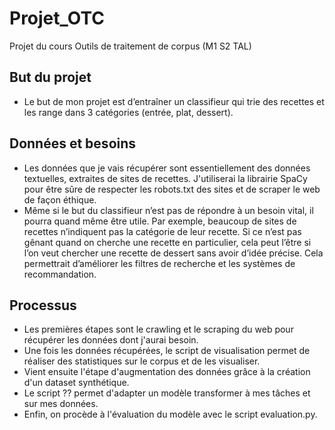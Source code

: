 # Projet_OTC
Projet du cours Outils de traitement de corpus (M1 S2 TAL)

## But du projet
- Le but de mon projet est d’entraîner un classifieur qui trie des recettes et les range dans 3 catégories (entrée, plat, dessert).

## Données et besoins
- Les données que je vais récupérer sont essentiellement des données textuelles, extraites de sites de recettes. J'utiliserai la librairie SpaCy pour être sûre de respecter les robots.txt des sites et de scraper le web de façon éthique. 
- Même si le but du classifieur n’est pas de répondre à un besoin vital, il pourra quand même être utile. Par exemple, beaucoup de sites de recettes n’indiquent pas la catégorie de leur recette. Si ce n’est pas gênant quand on cherche une recette en particulier, cela peut l’être si l’on veut chercher une recette de dessert sans avoir d’idée précise. Cela permettrait d’améliorer les filtres de recherche et les systèmes de recommandation.

## Processus
- Les premières étapes sont le crawling et le scraping du web pour récupérer les données dont j'aurai besoin.
- Une fois les données récupérées, le script de visualisation permet de réaliser des statistiques sur le corpus et de les visualiser.
- Vient ensuite l'étape d'augmentation des données grâce à la création d'un dataset synthétique.
- Le script ?? permet d'adapter un modèle transformer à mes tâches et sur mes données.
- Enfin, on procède à l'évaluation du modèle avec le script evaluation.py.
